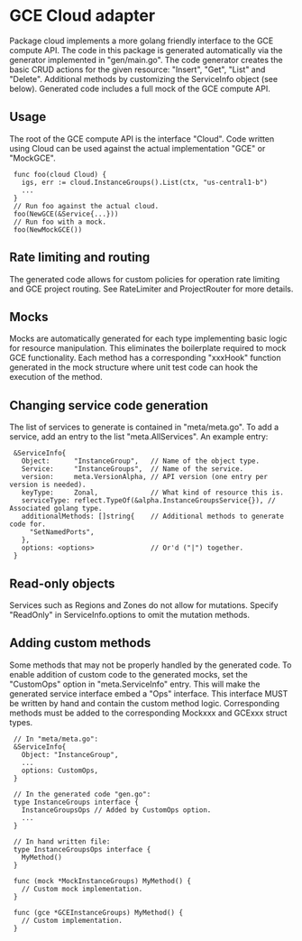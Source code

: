 # GCE Cloud adapter

Package cloud implements a more golang friendly interface to the GCE compute
API. The code in this package is generated automatically via the generator
implemented in "gen/main.go".  The code generator creates the basic CRUD
actions for the given resource: "Insert", "Get", "List" and "Delete".
Additional methods by customizing the ServiceInfo object (see below).
Generated code includes a full mock of the GCE compute API.

## Usage

The root of the GCE compute API is the interface "Cloud". Code written using
Cloud can be used against the actual implementation "GCE" or "MockGCE".

```
 func foo(cloud Cloud) {
   igs, err := cloud.InstanceGroups().List(ctx, "us-central1-b")
   ...
 }
 // Run foo against the actual cloud.
 foo(NewGCE(&Service{...}))
 // Run foo with a mock.
 foo(NewMockGCE())
```

## Rate limiting and routing

The generated code allows for custom policies for operation rate limiting
and GCE project routing. See RateLimiter and ProjectRouter for more details.

## Mocks

Mocks are automatically generated for each type implementing basic logic for
resource manipulation. This eliminates the boilerplate required to mock GCE
functionality. Each method has a corresponding "xxxHook" function generated in
the mock structure where unit test code can hook the execution of the method.

## Changing service code generation

The list of services to generate is contained in "meta/meta.go". To add a
service, add an entry to the list "meta.AllServices". An example entry:

```
 &ServiceInfo{
   Object:      "InstanceGroup",   // Name of the object type.
   Service:     "InstanceGroups",  // Name of the service.
   version:     meta.VersionAlpha, // API version (one entry per version is needed).
   keyType:     Zonal,             // What kind of resource this is.
   serviceType: reflect.TypeOf(&alpha.InstanceGroupsService{}), // Associated golang type.
   additionalMethods: []string{    // Additional methods to generate code for.
     "SetNamedPorts",
   },
   options: <options>              // Or'd ("|") together.
 }
```

## Read-only objects

Services such as Regions and Zones do not allow for mutations. Specify
"ReadOnly" in ServiceInfo.options to omit the mutation methods.

## Adding custom methods

Some methods that may not be properly handled by the generated code. To enable
addition of custom code to the generated mocks, set the "CustomOps" option
in "meta.ServiceInfo" entry. This will make the generated service interface
embed a "<ServiceName>Ops" interface. This interface MUST be written by hand
and contain the custom method logic. Corresponding methods must be added to
the corresponding Mockxxx and GCExxx struct types.

```
 // In "meta/meta.go":
 &ServiceInfo{
   Object: "InstanceGroup",
   ...
   options: CustomOps,
 }

 // In the generated code "gen.go":
 type InstanceGroups interface {
   InstanceGroupsOps // Added by CustomOps option.
   ...
 }

 // In hand written file:
 type InstanceGroupsOps interface {
   MyMethod()
 }

 func (mock *MockInstanceGroups) MyMethod() {
   // Custom mock implementation.
 }

 func (gce *GCEInstanceGroups) MyMethod() {
   // Custom implementation.
 }
```
